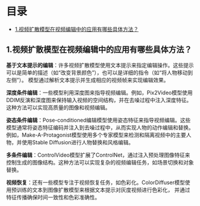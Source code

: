 # 目录

- [1.视频扩散模型在视频编辑中的应用有哪些具体方法？](#1.视频扩散模型在视频编辑中的应用有哪些具体方法？)


<h2 id="1.视频扩散模型在视频编辑中的应用有哪些具体方法？">1.视频扩散模型在视频编辑中的应用有哪些具体方法？</h2>

**基于文本提示的编辑**：许多视频扩散模型使用文本提示来指定编辑操作。这些提示可以是简单的描述（如“改变背景颜色”），也可以是详细的指令（如“将人物移动到左侧”）。
模型通过解析文本提示并生成相应的视频帧来实现编辑效果。

**深度条件编辑**：一些模型利用深度图来指导视频编辑。例如，Pix2Video模型使用DDIM反演和深度图来保持输入视频的空间结构，并在去噪过程中注入深度特征。
这种方法可以实现高质量的图像和视频编辑。

**姿态条件编辑**：Pose-conditioned编辑模型使用姿态特征来指导视频编辑。这些模型通常将姿态特征编码并注入到去噪过程中，从而实现人物的动作编辑和替换。
例如，Make-A-Protagonist模型使用多个专家模型来检测和隔离视频中的主要人物，并使用Stable Diffusion进行人物替换和风格编辑。

**多条件编辑**：ControlVideo模型扩展了ControlNet，通过注入预处理图像特征来控制生成的图像结构。这种方法可以实现复杂的视频编辑任务，如场景切换和对象替换。

**视频恢复**：还有一些模型专注于视频恢复任务，如色彩化。ColorDiffuser模型使用预训练的文本到图像扩散模型来根据文本提示对灰度视频进行色彩化，
并通过特征传播确保时间一致性和色彩准确性。
